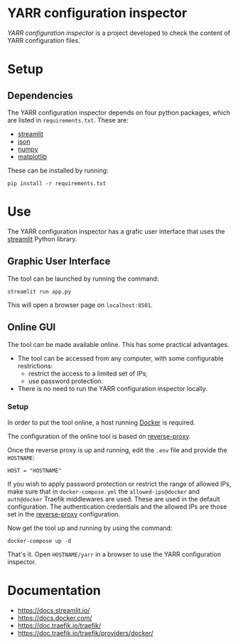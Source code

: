# YARR configuration inspector
*YARR configuration inspector* is a project developed to check the content of YARR configuration files.

# Setup

## Dependencies
The YARR configuration inspector depends on four python packages, which are listed in `requirements.txt`. These are:
- [streamlit](https://docs.streamlit.io/)
- [json](https://docs.python.org/3/library/json.html)
- [numpy](https://numpy.org/)
- [matplotlib](https://matplotlib.org/)

These can be installed by running:
```
pip install -r requirements.txt
```

# Use
The YARR configuration inspector has a grafic user interface that uses the [streamlit](https://docs.streamlit.io/) Python library.

## Graphic User Interface
The tool can be launched by running the command:
```
streamlit run app.py
```
This will open a browser page on `localhost:8501`.


## Online GUI
The tool can be made available online. This has some practical advantages.
- The tool can be accessed from any computer, with some configurable restrictions:
  - restrict the access to a limited set of IPs;
  - use password protection.
- There is no need to run the YARR configuration inspector locally.


### Setup
In order to put the tool online, a host running [Docker](https://docs.docker.com/) is required.

The configuration of the online tool is based on [reverse-proxy](https://github.com/guescio/reverse-proxy/).

Once the reverse proxy is up and running, edit the `.env` file and provide the `HOSTNAME`:
```
HOST = "HOSTNAME"
```

If you wish to apply password protection or restrict the range of allowed IPs, make sure that in `docker-compose.yml` the `allowed-ips@docker` and `auth@docker` Traefik middlewares are used. These are used in the default configuration. The authentication credentials and the allowed IPs are those set in the [reverse-proxy](https://github.com/guescio/reverse-proxy/) configuration.

Now get the tool up and running by using the command:
```
docker-compose up -d
```

That's it. Open `HOSTNAME/yarr` in a browser to use the YARR configuration inspector.


# Documentation

- https://docs.streamlit.io/
- https://docs.docker.com/
- https://doc.traefik.io/traefik/
- https://doc.traefik.io/traefik/providers/docker/
